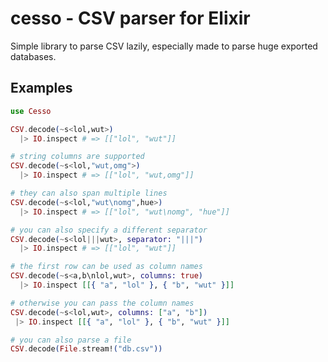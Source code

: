 cesso - CSV parser for Elixir
=============================
Simple library to parse CSV lazily, especially made to parse huge exported
databases.

Examples
--------

```elixir
use Cesso

CSV.decode(~s<lol,wut>)
  |> IO.inspect # => [["lol", "wut"]]

# string columns are supported
CSV.decode(~s<lol,"wut,omg">)
  |> IO.inspect # => [["lol", "wut,omg"]]

# they can also span multiple lines
CSV.decode(~s<lol,"wut\nomg",hue>)
  |> IO.inspect # => [["lol", "wut\nomg", "hue"]]

# you can also specify a different separator
CSV.decode(~s<lol|||wut>, separator: "|||")
  |> IO.inspect # => [["lol", "wut"]]

# the first row can be used as column names
CSV.decode(~s<a,b\nlol,wut>, columns: true)
  |> IO.inspect [[{ "a", "lol" }, { "b", "wut" }]]

# otherwise you can pass the column names
CSV.decode(~s<lol,wut>, columns: ["a", "b"])
 |> IO.inspect [[{ "a", "lol" }, { "b", "wut" }]]

# you can also parse a file
CSV.decode(File.stream!("db.csv"))
```
